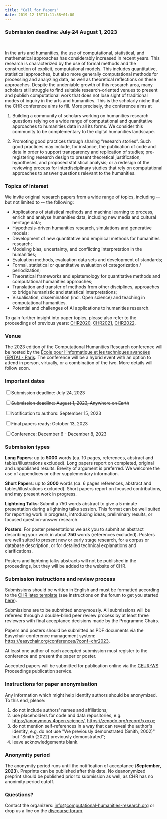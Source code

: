 ```yaml
---
title: "Call for Papers"
date: 2019-12-15T11:11:58+01:00
---
```


<h3 class="center"><b><span style="text-align:center;">Submission deadline: <s>July 24</s> August 1, 2023</span></b></h3></br>

In the arts and humanities, the use of computational, statistical, and mathematical approaches has considerably increased in recent years. This research is characterized by the use of formal methods and the construction of explicit, computational models. This includes quantitative, statistical approaches, but also more generally computational methods for processing and analyzing data, as well as theoretical reflections on these approaches. Despite the undeniable growth of this research area, many scholars still struggle to find suitable research-oriented venues to present and publish computational work that does not lose sight of traditional modes of inquiry in the arts and humanities. This is the scholarly niche that the CHR conference aims to fill. More precisely, the conference aims at


1. Building a community of scholars working on humanities research questions
   relying on a wide range of computational and quantitative approaches to
   humanities data in all its forms. We consider this community to be
   complementary to the digital humanities landscape.
   
2. Promoting good practices through sharing “research stories”. Such good
   practices may include, for instance, the publication of code and data in
   order to support transparency and replication of studies; pre-registering
   research design to present theoretical justification, hypotheses, and
   proposed statistical analysis; or a redesign of the reviewing process for
   interdisciplinary studies that rely on computational approaches to answer
   questions relevant to the humanities.

### Topics of interest

We invite original research papers from a wide range of topics, including -- but
not limited to -- the following:

- Applications of statistical methods and machine learning to process, enrich and analyse humanities data, including new media and cultural heritage data; 
- Hypothesis-driven humanities research, simulations and generative models;
- Development of new quantitative and empirical methods for humanities research;
- Modeling bias, uncertainty, and conflicting interpretation in the humanities;
- Evaluation methods, evaluation data sets  and development of standards;
- Formal, statistical or quantitative  evaluation of categorization / periodization;
- Theoretical frameworks and epistemology for quantitative methods and computational humanities approaches;
- Translation and transfer of methods from other disciplines, approaches to bridge humanistic and statistical interpretations;
- Visualisation, dissemination (incl. Open science) and teaching in computational humanities.
- Potential and challenges of AI applications to humanities research.

To gain further insight into paper topics, please also refer to the proceedings of previous years: [CHR2020](http://ceur-ws.org/Vol-2723/), [CHR2021](http://ceur-ws.org/Vol-2989/), [CHR2022](https://ceur-ws.org/Vol-3290/).

### Venue
The 2023 edition of the Computational Humanities Research conference will be hosted by the [École pour l’informatique et les techniques avancées (EPITA) - Paris](https://www.epita.fr/en/homepage/). The conference will be a hybrid event with an option to attend in person, virtually, or a combination of the two. More details will follow soon.

### Important dates

<input class="filled-in" type="checkbox"><span><s>Submission deadline: July 24,
2023</s></span>

<input class="filled-in" type="checkbox"><span><s>Submission deadline: August 1,
2023, Anywhere on Earth</s></span>

<input class="filled-in" type="checkbox"><span>Notification to authors: September 15, 2023</span>

<input class="filled-in" type="checkbox"><span>Final papers ready: October 13, 2023</span>

<input class="filled-in" type="checkbox"><span>Conference: December 6 - December 8, 2023 </span>

### Submission types

**Long Papers**: up to **5000** words (ca. 10 pages, references, abstract and
   tables/illustrations excluded). Long papers report on completed, original and
   unpublished results. Brevity of argument is preferred. We welcome the use of
   appendices or other supplementary information.

**Short Papers**: up to **3000** words (ca. 6 pages references, abstract and
   tables/illustrations excluded). Short papers report on focused
   contributions, and may present work in progress.

**Lightning Talks**: Submit a 750 words abstract to give a 5 minute presentation during a lightning talks session. This format can be well suited for reporting work in progress, introducing ideas, preliminary results, or focused question-answer research.
   
**Posters**: For poster presentations we ask you to submit an abstract describing your work in about **750** words (references excluded). Posters are well suited to present new or early stage research, for a corpus or database description, or for detailed technical explanations and clarifications. 

Posters and lightning talks abstracts will not be published in the proceedings, but they will be added to the website of CHR.


### Submission instructions and review process

Submissions should be written in English and must be formatted according to the
[CHR latex
template](https://github.com/cohure/CHR2023-website/raw/main/data/chr2023_latex_template.zip)
(see instructions on the forum to get you started
[here](https://discourse.computational-humanities-research.org/t/chr-latex-instructions/230)).

Submissions are to be submitted anonymously. All submissions will be refereed through
a double-blind peer review process by at least three reviewers with final
acceptance decisions made by the Programme Chairs.

Papers and posters should be submitted as PDF documents via the Easychair
conference management system: https://easychair.org/conferences/?conf=chr2023.

At least one author of each accepted submission must register to the conference and
present the paper or poster.

Accepted papers will be submitted for publication online via the
[CEUR-WS](http://ceur-ws.org/) Proceedings publication service.

### Instructions for paper anonymisation 

Any information which might help identify authors should be anonymized. To this
end, please:

1. do not include authors' names and affiliations;
2. use placeholders for code and data repositories, e.g.
   https://anonymous.4open.science/, https://zenodo.org/record/xxxxx;
3. do not mention self-references in a way that can reveal the author's
   identity, e.g. do not use "We previously demonstrated (Smith, 2002)" but
   "Smith (2022) previously demonstrated";
4. leave acknowledgements blank.

### Anonymity period

The anonymity period runs until the notification of acceptance (**September, 2023**). Preprints can be published after this date. No deanonymized preprint should be published prior to submission as well, as CHR has no anonimity period cutoff. 

### Questions?

Contact the organizers:
[info@computational-humanities-research.org](mailto:info@computational-humanities-research.org)
or drop us a line on the [discourse
forum](https://discourse.computational-humanities-research.org).
